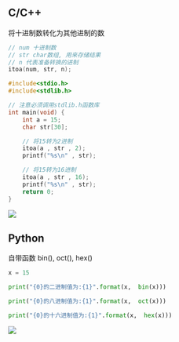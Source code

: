 <!--
 * @Description: 
 * @Version: 1.0
 * @Author: DaLao
 * @Email: dalao_li@163.com
 * @Date: 2021-01-16 17:59:34
 * @LastEditors: dalao
 * @LastEditTime: 2022-04-10 21:59:13
-->


## C/C++

将十进制数转化为其他进制的数

```c
// num 十进制数
// str char数组, 用来存储结果
// n 代表准备转换的进制
itoa(num, str, n);
```

```c++
#include<stdio.h>
#include<stdlib.h>

// 注意必须调用stdlib.h函数库
int main(void) {
    int a = 15;
    char str[30];

    // 将15转为2进制
    itoa(a , str , 2);
    printf("%s\n" , str);

    // 将15转为16进制
    itoa(a , str , 16);
    printf("%s\n" , str);
    return 0;
}
```

![](https://cdn.hurra.ltd/img/20200625220131.png)


## Python

自带函数 bin(), oct(), hex()

```py
x = 15

print("{0}的二进制值为:{1}".format(x,  bin(x)))

print("{0}的八进制值为:{1}".format(x,  oct(x)))

print("{0}的十六进制值为:{1}".format(x,  hex(x)))
```

![](https://cdn.hurra.ltd/img/20200625220558.png)
